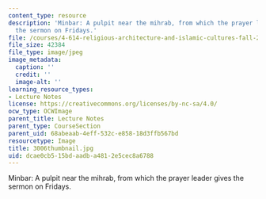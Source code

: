 ```yaml
---
content_type: resource
description: 'Minbar: A pulpit near the mihrab, from which the prayer leader gives
  the sermon on Fridays.'
file: /courses/4-614-religious-architecture-and-islamic-cultures-fall-2002/dcae0cb515bdaadba4812e5cec8a6788_3006thumbnail.jpg
file_size: 42384
file_type: image/jpeg
image_metadata:
  caption: ''
  credit: ''
  image-alt: ''
learning_resource_types:
- Lecture Notes
license: https://creativecommons.org/licenses/by-nc-sa/4.0/
ocw_type: OCWImage
parent_title: Lecture Notes
parent_type: CourseSection
parent_uid: 68abeaab-4eff-532c-e858-18d3ffb567bd
resourcetype: Image
title: 3006thumbnail.jpg
uid: dcae0cb5-15bd-aadb-a481-2e5cec8a6788
---
```

Minbar: A pulpit near the mihrab, from which the prayer leader gives the sermon on Fridays.